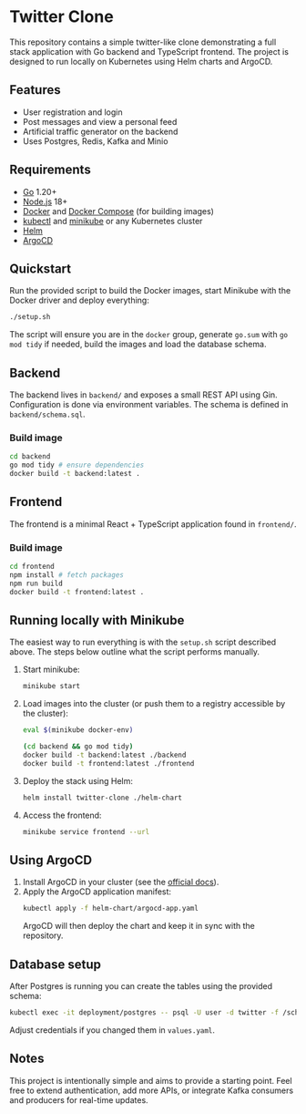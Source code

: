 # Twitter Clone

This repository contains a simple twitter-like clone demonstrating a full stack application with Go backend and TypeScript frontend. The project is designed to run locally on Kubernetes using Helm charts and ArgoCD.

## Features
- User registration and login
- Post messages and view a personal feed
- Artificial traffic generator on the backend
- Uses Postgres, Redis, Kafka and Minio

## Requirements
- [Go](https://golang.org/) 1.20+
- [Node.js](https://nodejs.org/) 18+
- [Docker](https://www.docker.com/) and [Docker Compose](https://docs.docker.com/compose/) (for building images)
- [kubectl](https://kubernetes.io/docs/tasks/tools/) and [minikube](https://minikube.sigs.k8s.io/docs/) or any Kubernetes cluster
- [Helm](https://helm.sh/)
- [ArgoCD](https://argo-cd.readthedocs.io/)


## Quickstart
Run the provided script to build the Docker images, start Minikube with the
Docker driver and deploy everything:

```bash
./setup.sh
```
The script will ensure you are in the `docker` group, generate `go.sum` with
`go mod tidy` if needed, build the images and load the database schema.


## Backend
The backend lives in `backend/` and exposes a small REST API using Gin. Configuration is done via environment variables. The schema is defined in `backend/schema.sql`.

### Build image
```bash
cd backend
go mod tidy # ensure dependencies
docker build -t backend:latest .
```

## Frontend
The frontend is a minimal React + TypeScript application found in `frontend/`.

### Build image
```bash
cd frontend
npm install # fetch packages
npm run build
docker build -t frontend:latest .
```

## Running locally with Minikube
The easiest way to run everything is with the `setup.sh` script described above.
The steps below outline what the script performs manually.
1. Start minikube:
   ```bash
   minikube start
   ```
2. Load images into the cluster (or push them to a registry accessible by the cluster):
   ```bash
   eval $(minikube docker-env)

   (cd backend && go mod tidy)
   docker build -t backend:latest ./backend
   docker build -t frontend:latest ./frontend
   ```
3. Deploy the stack using Helm:
   ```bash
   helm install twitter-clone ./helm-chart
   ```
4. Access the frontend:
   ```bash
   minikube service frontend --url
   ```

## Using ArgoCD
1. Install ArgoCD in your cluster (see the [official docs](https://argo-cd.readthedocs.io/)).
2. Apply the ArgoCD application manifest:
   ```bash
   kubectl apply -f helm-chart/argocd-app.yaml
   ```
   ArgoCD will then deploy the chart and keep it in sync with the repository.

## Database setup
After Postgres is running you can create the tables using the provided schema:
```bash
kubectl exec -it deployment/postgres -- psql -U user -d twitter -f /schema.sql
```
Adjust credentials if you changed them in `values.yaml`.

## Notes
This project is intentionally simple and aims to provide a starting point. Feel free to extend authentication, add more APIs, or integrate Kafka consumers and producers for real-time updates.
